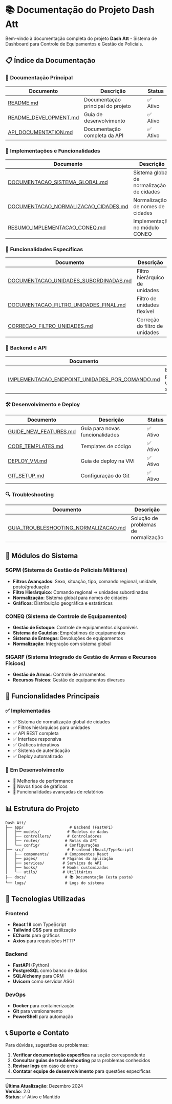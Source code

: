 # 📚 Documentação do Projeto Dash Att

Bem-vindo à documentação completa do projeto **Dash Att** - Sistema de Dashboard para Controle de Equipamentos e Gestão de Policiais.

## 📋 Índice da Documentação

### 🚀 **Documentação Principal**

| Documento | Descrição | Status |
|-----------|-----------|--------|
| [README.md](./README.md) | Documentação principal do projeto | ✅ Ativo |
| [README_DEVELOPMENT.md](./README_DEVELOPMENT.md) | Guia de desenvolvimento | ✅ Ativo |
| [API_DOCUMENTATION.md](./API_DOCUMENTATION.md) | Documentação completa da API | ✅ Ativo |

### 🔧 **Implementações e Funcionalidades**

| Documento | Descrição | Status |
|-----------|-----------|--------|
| [DOCUMENTACAO_SISTEMA_GLOBAL.md](./DOCUMENTACAO_SISTEMA_GLOBAL.md) | Sistema global de normalização de cidades | ✅ Implementado |
| [DOCUMENTACAO_NORMALIZACAO_CIDADES.md](./DOCUMENTACAO_NORMALIZACAO_CIDADES.md) | Normalização de nomes de cidades | ✅ Implementado |
| [RESUMO_IMPLEMENTACAO_CONEQ.md](./RESUMO_IMPLEMENTACAO_CONEQ.md) | Implementação no módulo CONEQ | ✅ Implementado |

### 🎯 **Funcionalidades Específicas**

| Documento | Descrição | Status |
|-----------|-----------|--------|
| [DOCUMENTACAO_UNIDADES_SUBORDINADAS.md](./DOCUMENTACAO_UNIDADES_SUBORDINADAS.md) | Filtro hierárquico de unidades | ✅ Implementado |
| [DOCUMENTACAO_FILTRO_UNIDADES_FINAL.md](./DOCUMENTACAO_FILTRO_UNIDADES_FINAL.md) | Filtro de unidades flexível | ✅ Implementado |
| [CORRECAO_FILTRO_UNIDADES.md](./CORRECAO_FILTRO_UNIDADES.md) | Correção do filtro de unidades | ✅ Corrigido |

### 🔧 **Backend e API**

| Documento | Descrição | Status |
|-----------|-----------|--------|
| [IMPLEMENTACAO_ENDPOINT_UNIDADES_POR_COMANDO.md](./IMPLEMENTACAO_ENDPOINT_UNIDADES_POR_COMANDO.md) | Endpoint para unidades subordinadas | ✅ Implementado |

### 🛠️ **Desenvolvimento e Deploy**

| Documento | Descrição | Status |
|-----------|-----------|--------|
| [GUIDE_NEW_FEATURES.md](./GUIDE_NEW_FEATURES.md) | Guia para novas funcionalidades | ✅ Ativo |
| [CODE_TEMPLATES.md](./CODE_TEMPLATES.md) | Templates de código | ✅ Ativo |
| [DEPLOY_VM.md](./DEPLOY_VM.md) | Guia de deploy na VM | ✅ Ativo |
| [GIT_SETUP.md](./GIT_SETUP.md) | Configuração do Git | ✅ Ativo |

### 🔍 **Troubleshooting**

| Documento | Descrição | Status |
|-----------|-----------|--------|
| [GUIA_TROUBLESHOOTING_NORMALIZACAO.md](./GUIA_TROUBLESHOOTING_NORMALIZACAO.md) | Solução de problemas de normalização | ✅ Ativo |

## 🎯 **Módulos do Sistema**

### **SGPM (Sistema de Gestão de Policiais Militares)**
- **Filtros Avançados**: Sexo, situação, tipo, comando regional, unidade, posto/graduação
- **Filtro Hierárquico**: Comando regional → unidades subordinadas
- **Normalização**: Sistema global para nomes de cidades
- **Gráficos**: Distribuição geográfica e estatísticas

### **CONEQ (Sistema de Controle de Equipamentos)**
- **Gestão de Estoque**: Controle de equipamentos disponíveis
- **Sistema de Cautelas**: Empréstimos de equipamentos
- **Sistema de Entregas**: Devoluções de equipamentos
- **Normalização**: Integração com sistema global

### **SIGARF (Sistema Integrado de Gestão de Armas e Recursos Físicos)**
- **Gestão de Armas**: Controle de armamentos
- **Recursos Físicos**: Gestão de equipamentos diversos

## 🚀 **Funcionalidades Principais**

### ✅ **Implementadas**
- ✅ Sistema de normalização global de cidades
- ✅ Filtros hierárquicos para unidades
- ✅ API REST completa
- ✅ Interface responsiva
- ✅ Gráficos interativos
- ✅ Sistema de autenticação
- ✅ Deploy automatizado

### 🔄 **Em Desenvolvimento**
- 🔄 Melhorias de performance
- 🔄 Novos tipos de gráficos
- 🔄 Funcionalidades avançadas de relatórios

## 📊 **Estrutura do Projeto**

```
Dash Att/
├── app/                    # Backend (FastAPI)
│   ├── models/            # Modelos de dados
│   ├── controllers/       # Controladores
│   ├── routes/           # Rotas da API
│   └── config/           # Configurações
├── src/                   # Frontend (React/TypeScript)
│   ├── components/       # Componentes React
│   ├── pages/           # Páginas da aplicação
│   ├── services/        # Serviços de API
│   ├── hooks/           # Hooks customizados
│   └── utils/           # Utilitários
├── docs/                 # 📚 Documentação (esta pasta)
└── logs/                 # Logs do sistema
```

## 🔧 **Tecnologias Utilizadas**

### **Frontend**
- **React 18** com TypeScript
- **Tailwind CSS** para estilização
- **ECharts** para gráficos
- **Axios** para requisições HTTP

### **Backend**
- **FastAPI** (Python)
- **PostgreSQL** como banco de dados
- **SQLAlchemy** para ORM
- **Uvicorn** como servidor ASGI

### **DevOps**
- **Docker** para containerização
- **Git** para versionamento
- **PowerShell** para automação

## 📞 **Suporte e Contato**

Para dúvidas, sugestões ou problemas:

1. **Verificar documentação específica** na seção correspondente
2. **Consultar guias de troubleshooting** para problemas conhecidos
3. **Revisar logs** em caso de erros
4. **Contatar equipe de desenvolvimento** para questões específicas

---

**Última Atualização**: Dezembro 2024  
**Versão**: 2.0  
**Status**: ✅ Ativo e Mantido
